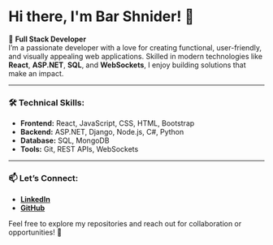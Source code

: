 
# Hi there, I'm Bar Shnider! 👋  

🌟 **Full Stack Developer**  
I’m a passionate developer with a love for creating functional, user-friendly, and visually appealing web applications. Skilled in modern technologies like **React**, **ASP.NET**, **SQL**, and **WebSockets**, I enjoy building solutions that make an impact.  

---

### 🛠️ Technical Skills:
- **Frontend:** React, JavaScript, CSS, HTML, Bootstrap  
- **Backend:** ASP.NET, Django, Node.js, C#, Python  
- **Database:** SQL, MongoDB  
- **Tools:** Git, REST APIs, WebSockets  

---

### 📫 Let’s Connect:
- **[LinkedIn](https://www.linkedin.com/in/bar-shnider)**
- **[GitHub](https://github.com/barshnider)**  

Feel free to explore my repositories and reach out for collaboration or opportunities! 🚀  
